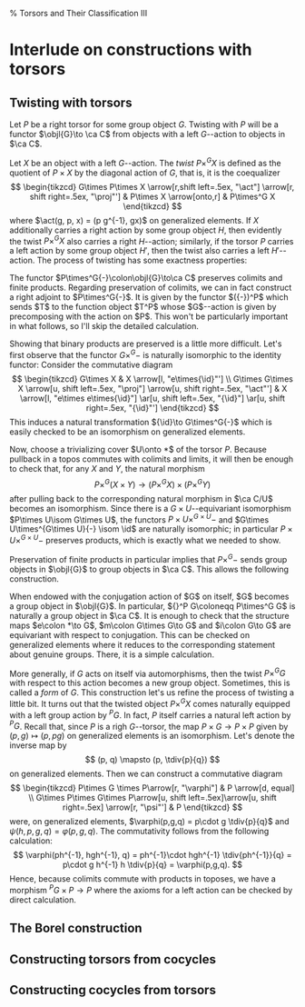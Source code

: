 % Torsors and Their Classification III

# Interlude on constructions with torsors #

## Twisting with torsors ##

Let $P$ be a right torsor for some group object $G$. Twisting with $P$ will be a
functor $\objl{G}\to \ca C$ from objects with a left $G$--action to
objects in $\ca C$.

Let $X$ be an object with a left $G$--action. The *twist* $P\times^G X$ is
defined as the quotient of $P\times X$ by the diagonal action of $G$, that is,
it is the coequalizer
$$
\begin{tikzcd}
G\times P\times X \arrow[r,shift left=.5ex, "\act"]
\arrow[r, shift right=.5ex, "\proj"'] & P\times X \arrow[onto,r] & P\times^G X
\end{tikzcd}
$$
where $\act(g, p, x) = (p g^{-1}, gx)$ on generalized elements. If $X$
additionally carries a right action by some group object $H$, then evidently the
twist $P\times^G X$ also carries a right $H$--action; similarly, if the torsor
$P$ carries a left action by some group object $H'$, then the twist also carries
a left $H'$--action. The process of twisting has some exactness properties:

<thm>
The functor $P\times^G{-}\colon\objl{G}\to\ca C$ preserves colimits and finite products.
</thm>

<proof>
Regarding preservation of colimits, we can in fact construct a right adjoint to
$P\times^G{-}$. It is given by the functor $({-})^P$ which sends $T$ to the
function object $T^P$ whose $G$--action is given by precomposing with the action
on $P$. This won't be particularly important in what follows, so I'll skip the
detailed calculation.

Showing that binary products are preserved is a little more difficult. Let's
first observe that the functor $G\times^G{-}$ is naturally isomorphic to the
identity functor: Consider the commutative diagram
$$
\begin{tikzcd}
G\times X & X \arrow[l, "e\times{\id}"'] \\
G\times G\times X \arrow[u, shift left=.5ex, "\proj"]
\arrow[u, shift right=.5ex, "\act"'] & X \arrow[l, "e\times e\times{\id}"]
\ar[u, shift left=.5ex, "{\id}"] \ar[u, shift right=.5ex, "{\id}"']
\end{tikzcd}
$$
This induces a natural transformation ${\id}\to G\times^G{-}$ which is easily
checked to be an isomorphism on generalized elements.

Now, choose a trivializing cover $U\onto *$ of the torsor $P$. Because pullback
in a topos commutes with colimits and limits, it will then be enough to check
that, for any $X$ and $Y$, the natural morphism
$$
P\times^G (X\times Y)\to (P\times^G X) \times (P\times^G Y)
$$
after pulling back to the corresponding natural morphism in $\ca C/U$ becomes an
isomorphism. Since there is a $G\times U$--equivariant isomorphism $P\times
U\isom G\times U$, the functors $P\times U\times^{G\times U}{-}$ and $G\times
U\times^{G\times U}{-} \isom \id$ are naturally isomorphic; in particular
$P\times U\times^{G\times U}{-}$ preserves products, which is exactly what we
needed to show.
</proof>

Preservation of finite products in particular implies that $P\times^G{-}$ sends
group objects in $\objl{G}$ to group objects in $\ca C$. This allows the
following construction.

<thm>
When endowed with the conjugation action of $G$ on itself, $G$ becomes a group
object in $\objl{G}$. In particular, ${}^P G\coloneqq P\times^G G$ is naturally
a group object in $\ca C$.
</thm>
<proof>
It is enough to check that the structure maps $e\colon *\to G$, $m\colon G\times
G\to G$ and $i\colon G\to G$ are equivariant with respect to conjugation. This
can be checked on generalized elements where it reduces to the corresponding
statement about genuine groups. There, it is a simple calculation.
</proof>

More generally, if $G$ acts on itself via automorphisms, then the twist
$P\times^G G$ with respect to this action becomes a new group object. Sometimes,
this is called a *form* of $G$. This construction let's us refine the process of
twisting a little bit. It turns out that the twisted object $P\times^G X$ comes
naturally equipped with a left group action by ${}^P G$. In fact, $P$ itself
carries a natural left action by ${}^P G$. Recall that, since $P$ is a righ
$G$--torsor, the map $P\times G\to P\times P$ given by $(p,g)\mapsto (p, pg)$ on
generalized elements is an isomorphism. Let's denote the inverse map by
$$
(p, q) \mapsto (p, \tdiv{p}{q})
$$
on generalized elements. Then we can construct a commutative diagram
$$
\begin{tikzcd}
P\times G \times P\arrow[r, "\varphi"] & P \arrow[d, equal] \\
G\times P\times G\times P\arrow[u, shift left=.5ex]\arrow[u, shift right=.5ex]
\arrow[r, "\psi"'] & P
\end{tikzcd}
$$
were, on generalized elements, $\varphi(p,g,q) = p\cdot g \tdiv{p}{q}$ and
$\psi(h,p,g,q) = \varphi(p,g,q)$. The commutativity follows from the following
calculation:
$$
\varphi(ph^{-1}, hgh^{-1}, q) = ph^{-1}\cdot hgh^{-1} \tdiv{ph^{-1}}{q} = p\cdot g
h^{-1} h \tdiv{p}{q} = \varphi(p,g,q).
$$
Hence, because colimits commute with products in toposes, we have a morphism
${}^P G\times P\to P$ where the axioms for a left action can be checked by
direct calculation.

## The Borel construction ##

## Constructing torsors from cocycles ##

## Constructing cocycles from torsors ##
